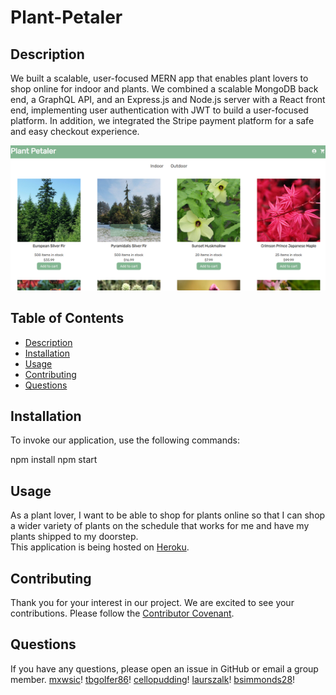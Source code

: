 # Plant-Petaler

## Description
We built a scalable, user-focused MERN app that enables plant lovers to shop online for indoor and plants. We combined a scalable MongoDB back end, a GraphQL API, and an Express.js and Node.js server with a React front end, implementing user authentication with JWT to build a user-focused platform. In addition, we integrated the Stripe payment platform for a safe and easy checkout experience. 

![Picture of the application](./client/src/assets/plant-petaler.png)

## Table of Contents
- [Description](#description)
- [Installation](#installation)
- [Usage](#usage)
- [Contributing](#contributing)
- [Questions](#questions)

## Installation
To invoke our application, use the following commands:

npm install
npm start

## Usage
As a plant lover, I want to be able to shop for plants online so that I can shop a wider variety of plants on the schedule that works for me and have my plants shipped to my doorstep.<br>
This application is being hosted on [Heroku](https://plant-petaler.herokuapp.com/).<br>

## Contributing
Thank you for your interest in our project. We are excited to see your contributions. Please follow the [Contributor Covenant](https://www.contributor-covenant.org/).

## Questions
If you have any questions, please open an issue in GitHub or email a group member.
[mxwsic](https://github.com/Mxwsic)!
[tbgolfer86](https://github.com/tbgolfer86)!
[cellopudding](https://github.com/cellopudding)!
[laurszalk](https://github.com/laurszalk)!
[bsimmonds28](https://github.com/bsimmonds28)!
